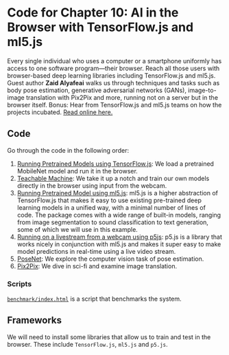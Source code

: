 # Code for Chapter 10: AI in the Browser with TensorFlow.js and ml5.js

Every single individual who uses a computer or a smartphone uniformly has access to one software program—their browser. Reach all those users with browser-based deep learning libraries including TensorFlow.js and ml5.js. Guest author **Zaid Alyafeai** walks us through techniques and tasks such as body pose estimation, generative adversarial networks (GANs), image-to-image translation with Pix2Pix and more, running not on a server but in the browser itself. Bonus: Hear from TensorFlow.js and ml5.js teams on how the projects incubated. [Read online here.](https://learning.oreilly.com/library/view/practical-deep-learning/9781492034858/ch10.html)

## Code

Go through the code in the following order:

1. [Running Pretrained Models using TensorFlow.js](https://github.com/practicaldl/Practical-Deep-Learning-Book/blob/master/code/chapter-10/mobilenet-example): We load a pretrained MobileNet model and run it in the browser.
2. [Teachable Machine](https://github.com/practicaldl/Practical-Deep-Learning-Book/blob/master/code/chapter-10/teachable-machine): We take it up a notch and train our own models directly in the browser using input from the webcam.
3. [Running Pretrained Model using ml5.js](https://github.com/practicaldl/Practical-Deep-Learning-Book/blob/master/code/chapter-10/ml5js): ml5.js is a higher abstraction of TensorFlow.js that makes it easy to use existing pre-trained deep learning models in a unified way, with a minimal number of lines of code. The package comes with a wide range of built-in models, ranging from image segmentation to sound classification to text generation, some of which we will use in this example.
4. [Running on a livestream from a webcam using p5js](https://github.com/practicaldl/Practical-Deep-Learning-Book/blob/master/code/chapter-10/p5js-webcam): p5.js is a library that works nicely in conjunction with ml5.js and makes it super easy to make model predictions in real-time using a live video stream.
5. [PoseNet](https://github.com/practicaldl/Practical-Deep-Learning-Book/blob/master/code/chapter-10/posenet): We explore the computer vision task of pose estimation.
6. [Pix2Pix](https://github.com/practicaldl/Practical-Deep-Learning-Book/blob/master/code/chapter-10/Pix2Pix): We dive in sci-fi and examine image translation.

### Scripts

[`benchmark/index.html`](https://github.com/practicaldl/Practical-Deep-Learning-Book/blob/master/code/chapter-10/benchmark) is a script that benchmarks the system.

## Frameworks

We will need to install some libraries that allow us to train and test in the browser. These include `TensorFlow.js`, `ml5.js` and `p5.js`.
